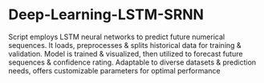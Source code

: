 # Deep-Learning-LSTM-SRNN
Script employs LSTM neural networks to predict future numerical sequences. It loads, preprocesses &amp; splits historical data for training &amp; validation. Model is trained &amp; visualized, then utilized to forecast future sequences &amp; confidence rating. Adaptable to diverse datasets &amp; prediction needs, offers customizable parameters for optimal performance
